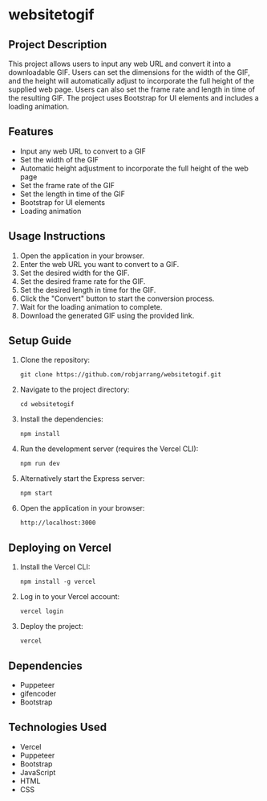 # websitetogif

## Project Description

This project allows users to input any web URL and convert it into a downloadable GIF. Users can set the dimensions for the width of the GIF, and the height will automatically adjust to incorporate the full height of the supplied web page. Users can also set the frame rate and length in time of the resulting GIF. The project uses Bootstrap for UI elements and includes a loading animation.

## Features

- Input any web URL to convert to a GIF
- Set the width of the GIF
- Automatic height adjustment to incorporate the full height of the web page
- Set the frame rate of the GIF
- Set the length in time of the GIF
- Bootstrap for UI elements
- Loading animation

## Usage Instructions

1. Open the application in your browser.
2. Enter the web URL you want to convert to a GIF.
3. Set the desired width for the GIF.
4. Set the desired frame rate for the GIF.
5. Set the desired length in time for the GIF.
6. Click the "Convert" button to start the conversion process.
7. Wait for the loading animation to complete.
8. Download the generated GIF using the provided link.

## Setup Guide

1. Clone the repository:
   ```
   git clone https://github.com/robjarrang/websitetogif.git
   ```
2. Navigate to the project directory:
   ```
   cd websitetogif
   ```
3. Install the dependencies:
   ```
   npm install
   ```
4. Run the development server (requires the Vercel CLI):
   ```
   npm run dev
   ```
5. Alternatively start the Express server:
    ```
    npm start
    ```
6. Open the application in your browser:
   ```
   http://localhost:3000
   ```

## Deploying on Vercel

1. Install the Vercel CLI:
   ```
   npm install -g vercel
   ```
2. Log in to your Vercel account:
   ```
   vercel login
   ```
3. Deploy the project:
   ```
   vercel
   ```

## Dependencies

- Puppeteer
- gifencoder
- Bootstrap

## Technologies Used

- Vercel
- Puppeteer
- Bootstrap
- JavaScript
- HTML
- CSS
